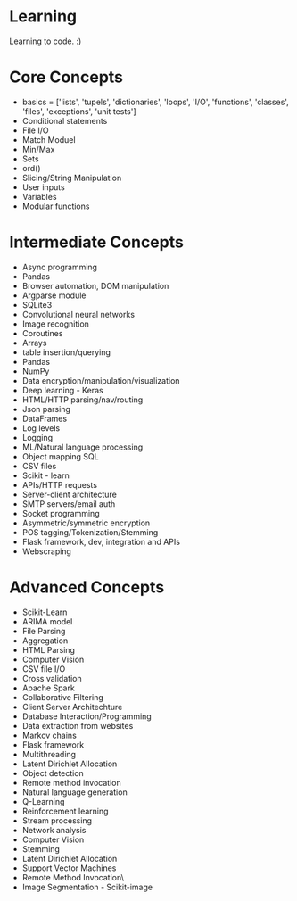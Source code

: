 # Learning  

Learning to code. :)

# Core Concepts  
- basics = ['lists', 'tupels', 'dictionaries', 'loops', 'I/O', 'functions', 'classes', 'files', 'exceptions', 'unit tests']
- Conditional statements
- File I/O
- Match Moduel
- Min/Max
- Sets
- ord()
- Slicing/String Manipulation
- User inputs
- Variables
- Modular functions

# Intermediate Concepts
- Async programming
- Pandas
- Browser automation, DOM manipulation
- Argparse module
- SQLite3
- Convolutional neural networks
- Image recognition
- Coroutines
- Arrays
- table insertion/querying
- Pandas
- NumPy
- Data encryption/manipulation/visualization
- Deep learning - Keras
- HTML/HTTP parsing/nav/routing
- Json parsing
- DataFrames
- Log levels
- Logging
- ML/Natural language processing
- Object mapping SQL
- CSV files
- Scikit - learn
- APIs/HTTP requests
- Server-client architecture
- SMTP servers/email auth
- Socket programming
- Asymmetric/symmetric encryption
- POS tagging/Tokenization/Stemming
- Flask framework, dev, integration and APIs
- Webscraping

# Advanced Concepts
- Scikit-Learn
- ARIMA model
- File Parsing
- Aggregation
- HTML Parsing
- Computer Vision
- CSV file I/O
- Cross validation
- Apache Spark
- Collaborative Filtering
- Client Server Architechture
- Database Interaction/Programming
- Data extraction from websites
- Markov chains
- Flask framework
- Multithreading
- Latent Dirichlet Allocation
- Object detection
- Remote method invocation
- Natural language generation
- Q-Learning
- Reinforcement learning
- Stream processing
- Network analysis
- Computer Vision
- Stemming
- Latent Dirichlet Allocation
- Support Vector Machines
- Remote Method Invocation\
- Image Segmentation - Scikit-image
